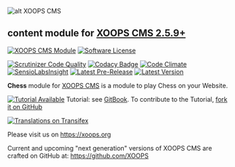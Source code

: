 ![alt XOOPS CMS](https://xoops.org/images/logoXoops4GithubRepository.png)
## content module for  [XOOPS CMS 2.5.9+](https://xoops.org)
[![XOOPS CMS Module](https://img.shields.io/badge/XOOPS%20CMS-Module-blue.svg)](https://xoops.org)
[![Software License](https://img.shields.io/badge/license-GPL-brightgreen.svg?style=flat)](http://www.gnu.org/licenses/gpl-2.0.html)

[![Scrutinizer Code Quality](https://img.shields.io/scrutinizer/g/XoopsModules25x/chess.svg?style=flat)](https://scrutinizer-ci.com/g/XoopsModules25x/chess/?branch=master)
[![Codacy Badge](https://api.codacy.com/project/badge/Grade/95b12220e0ac4056b9af52af708379c9)](https://www.codacy.com/app/XoopsModules25x/chess)
[![Code Climate](https://img.shields.io/codeclimate/github/XoopsModules25x/chess.svg?style=flat)](https://codeclimate.com/github/XoopsModules25x/chess)
[![SensioLabsInsight](https://insight.sensiolabs.com/projects/f48090dc-a770-49b6-b895-6db50b08e3c4/mini.png)](https://insight.sensiolabs.com/projects/f48090dc-a770-49b6-b895-6db50b08e3c4)
[![Latest Pre-Release](https://img.shields.io/github/tag/XoopsModules25x/chess.svg?style=flat)](https://github.com/XoopsModules25x/chess/tags/)
[![Latest Version](https://img.shields.io/github/release/XoopsModules25x/chess.svg?style=flat)](https://github.com/XoopsModules25x/chess/releases/)

**Chess** module for [XOOPS CMS](https://xoops.org) is a module to play Chess on your Website.

[![Tutorial Available](https://xoops.org/images/tutorial-available-blue.svg)](https://www.gitbook.com/book/xoops/chess-tutorial/) Tutorial: see [GitBook](https://www.gitbook.com/book/xoops/chess-tutorial/).
To contribute to the Tutorial, [fork it on GitHub](https://github.com/XoopsDocs/chess-tutorial)

[![Translations on Transifex](https://xoops.org/images/translations-transifex-blue.svg)](https://www.transifex.com/xoops)

Please visit us on https://xoops.org

Current and upcoming "next generation" versions of XOOPS CMS are crafted on GitHub at: https://github.com/XOOPS
